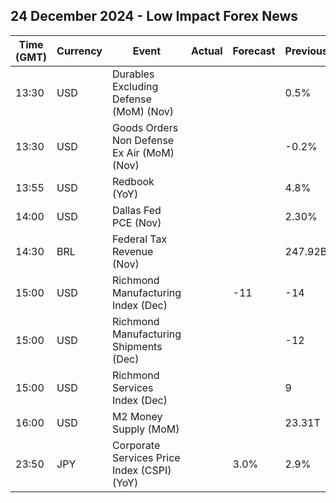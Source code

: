## 24 December 2024 - Low Impact Forex News

| Time (GMT) | Currency | Event | Actual | Forecast | Previous |
|------|----------|-------|--------|----------|----------|
| 13:30 | USD | Durables Excluding Defense (MoM) (Nov) |  |  | 0.5% |
| 13:30 | USD | Goods Orders Non Defense Ex Air (MoM) (Nov) |  |  | -0.2% |
| 13:55 | USD | Redbook (YoY) |  |  | 4.8% |
| 14:00 | USD | Dallas Fed PCE (Nov) |  |  | 2.30% |
| 14:30 | BRL | Federal Tax Revenue (Nov) |  |  | 247.92B |
| 15:00 | USD | Richmond Manufacturing Index (Dec) |  | -11 | -14 |
| 15:00 | USD | Richmond Manufacturing Shipments (Dec) |  |  | -12 |
| 15:00 | USD | Richmond Services Index (Dec) |  |  | 9 |
| 16:00 | USD | M2 Money Supply (MoM) |  |  | 23.31T |
| 23:50 | JPY | Corporate Services Price Index (CSPI) (YoY) |  | 3.0% | 2.9% |
